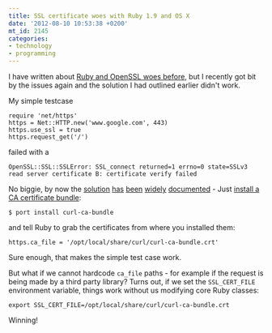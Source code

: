 ```yaml
---
title: SSL certificate woes with Ruby 1.9 and OS X
date: '2012-08-10 10:53:38 +0200'
mt_id: 2145
categories:
- technology
- programming
---
```

I have written about [Ruby and OpenSSL woes before](https://mentalized.net/journal/2012/01/02/ruby-ssl-certificate-verification-errors/), but I recently got bit by the issues again and the solution I had outlined earlier didn't work.


<!--more-->

My simple testcase

    require 'net/https'
    https = Net::HTTP.new('www.google.com', 443)
    https.use_ssl = true
    https.request_get('/')

failed with a

    OpenSSL::SSL::SSLError: SSL_connect returned=1 errno=0 state=SSLv3 read server certificate B: certificate verify failed

No biggie, by now the [solution](http://www.openlygeek.com/programming-2/the-best-way-to-handle-openssl-certificate-verify-failed-errors/) [has](http://blog.kabisa.nl/2009/12/04/ruby-and-ssl-certificate-validation/) [been](http://notetoself.vrensk.com/2008/09/verified-https-in-ruby/) [widely](http://stackoverflow.com/questions/5711190/how-to-get-rid-of-opensslsslsslerror) [documented](http://martinottenwaelter.fr/2010/12/ruby19-and-the-ssl-error/) - Just [install a CA certificate bundle](https://mentalized.net/journal/2012/01/02/ruby-ssl-certificate-verification-errors/):

    $ port install curl-ca-bundle

and tell Ruby to grab the certificates from where you installed them:

    https.ca_file = '/opt/local/share/curl/curl-ca-bundle.crt'

Sure enough, that makes the simple test case work.

But what if we cannot hardcode `ca_file` paths - for example if the request is being made by a third party library? Turns out, if we set the `SSL_CERT_FILE` environment variable, things work without us modifying core Ruby classes:

    export SSL_CERT_FILE=/opt/local/share/curl/curl-ca-bundle.crt

Winning!
